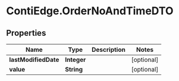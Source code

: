# ContiEdge.OrderNoAndTimeDTO

## Properties
Name | Type | Description | Notes
------------ | ------------- | ------------- | -------------
**lastModifiedDate** | **Integer** |  | [optional] 
**value** | **String** |  | [optional] 


